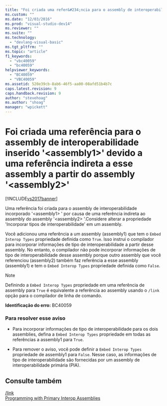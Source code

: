 ```yaml
---
title: "Foi criada uma refer&#234;ncia para o assembly de interoperabilidade inserido &#39;&lt;assembly1&gt;&#39; devido a uma refer&#234;ncia indireta a esse assembly a partir do assembly &#39;&lt;assembly2&gt;&#39; | Microsoft Docs"
ms.custom: ""
ms.date: "12/03/2016"
ms.prod: "visual-studio-dev14"
ms.reviewer: ""
ms.suite: ""
ms.technology: 
  - "devlang-visual-basic"
ms.tgt_pltfrm: ""
ms.topic: "article"
f1_keywords: 
  - "vbc40059"
  - "bc40059"
helpviewer_keywords: 
  - "BC40059"
  - "VBC40059"
ms.assetid: 520e39cb-8ab6-46f5-aa00-08afd51b4b7c
caps.latest.revision: 9
caps.handback.revision: 9
author: "stevehoag"
ms.author: "shoag"
manager: "wpickett"
---
```

# Foi criada uma refer&#234;ncia para o assembly de interoperabilidade inserido &#39;&lt;assembly1&gt;&#39; devido a uma refer&#234;ncia indireta a esse assembly a partir do assembly &#39;&lt;assembly2&gt;&#39;
[!INCLUDE[vs2017banner](../../../csharp/includes/vs2017banner.md)]

Uma referência foi criada para o assembly de interoperabilidade incorporado '\<assembly1\> ' por causa de uma referência indireta ao assembly do assembly '\<assembly2\> '.Considere alterar a propriedade 'Incorporar tipos de interoperabilidade' em um assembly.  
  
 Você adicionou uma referência a um assembly \(assembly1\) que tem o `Embed Interop Types` propriedade definida como `True`.  Isso instrui o compilador para incorporar informações de tipo de interoperabilidade a partir desse assembly.  No entanto, o compilador não pode incorporar informações de tipo de interoperabilidade desse assembly porque outro assembly que você referenciou \(assembly2\) também faz referência a esse assembly \(assembly1\) e tem o `Embed Interop Types` propriedade definida como `False`.  
  
> [!NOTE]
>  Definindo a `Embed Interop Types` propriedade em uma referência de assembly para `True` é equivalente a referência ao assembly usando o `/link` opção para o compilador de linha de comando.  
  
 **Identificação do erro:**  BC40059  
  
### Para resolver esse aviso  
  
-   Para incorporar informações de tipo de interoperabilidade para os dois assemblies, defina a `Embed Interop Types` propriedade em todas as referências a assembly1 para `True`.  
  
-   Para remover o aviso, você pode definir a `Embed Interop Types` propriedade de assembly1 para `False`.  Nesse caso, as informações de tipo de interoperabilidade são fornecidas por um assembly de interoperabilidade primária \(PIA\).  
  
## Consulte também  
 [\/link](../../../visual-basic/reference/command-line-compiler/link.md)   
 [Programming with Primary Interop Assemblies](http://msdn.microsoft.com/pt-br/306fa1d6-0703-4004-9e93-d0a57f1be81e)